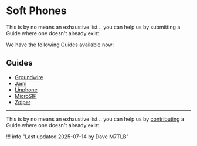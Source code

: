 # Soft Phones

This is by no means an exhaustive list... you can help us by submitting a Guide where one doesn't already exist.

We have the following Guides available now:

## Guides

* [Groundwire](./groundwire.md)
* [Jami](./jami.md)
* [Linphone](./linphone.md)
* [MicroSIP](./microsip.md)
* [Zoiper](./zoiper.md)

---

This is by no means an exhaustive list... you can help us by [contributing](../../../wiki/contributing.md) a Guide where one doesn't already exist.

!!! info "Last updated 2025-07-14 by Dave M7TLB"
